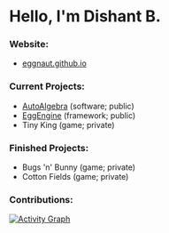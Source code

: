 # Hello, I'm Dishant B.

### Website:
- [eggnaut.github.io](https://eggnaut.github.io)

### Current Projects:
- [AutoAlgebra](https://github.com/eggnaut/AutoAlgebra) (software; public)
- [EggEngine](https://github.com/eggnaut/EggEngine) (framework; public)
- Tiny King (game; private)

### Finished Projects:
- Bugs 'n' Bunny (game; private)
- Cotton Fields (game; private)

### Contributions:
[![Activity Graph](https://github-readme-activity-graph.cyclic.app/graph?username=eggnaut&hide_title=true&theme=github-compact&hide_border=true)](https://github.com/eggnaut)
